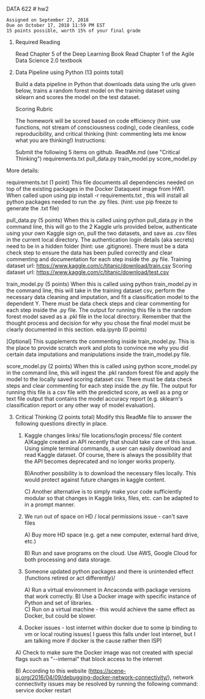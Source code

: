 DATA 622 # hw2

	Assigned on September 27, 2018
	Due on October 17, 2018 11:59 PM EST
	15 points possible, worth 15% of your final grade

1. Required Reading

	Read Chapter 5 of the Deep Learning Book
	Read Chapter 1 of the Agile Data Science 2.0 textbook

2. Data Pipeline using Python (13 points total)

	Build a data pipeline in Python that downloads data using the urls given below, trains a random forest model on the training dataset using sklearn and scores the model on the test dataset.

	Scoring Rubric

	The homework will be scored based on code efficiency (hint: use functions, not stream of consciousness coding), code cleaniless, code reproducibility, and critical thinking (hint: commenting lets me know what you are thinking!)
Instructions:

	Submit the following 5 items on github.
	ReadMe.md (see "Critical Thinking")
	requirements.txt
	pull_data.py
	train_model.py
	score_model.py

More details:

requirements.txt (1 point)
This file documents all dependencies needed on top of the existing packages in the Docker Dataquest image from HW1. When called upon using pip install -r requirements.txt , this will install all python packages needed to run the .py files. (hint: use pip freeze to generate the .txt file)

pull_data.py (5 points)
When this is called using python pull_data.py in the command line, this will go to the 2 Kaggle urls provided below, authenticate using your own Kaggle sign on, pull the two datasets, and save as .csv files in the current local directory. The authentication login details (aka secrets) need to be in a hidden folder (hint: use .gitignore). There must be a data check step to ensure the data has been pulled correctly and clear commenting and documentation for each step inside the .py file.
	Training dataset url: https://www.kaggle.com/c/titanic/download/train.csv
	Scoring dataset url: https://www.kaggle.com/c/titanic/download/test.csv

train_model.py (5 points)
When this is called using python train_model.py in the command line, this will take in the training dataset csv, perform the necessary data cleaning and imputation, and fit a classification model to the dependent Y. There must be data check steps and clear commenting for each step inside the .py file. The output for running this file is the random forest model saved as a .pkl file in the local directory. Remember that the thought process and decision for why you chose the final model must be clearly documented in this section.
eda.ipynb (0 points)

[Optional] This supplements the commenting inside train_model.py. This is the place to provide scratch work and plots to convince me why you did certain data imputations and manipulations inside the train_model.py file.

score_model.py (2 points)
When this is called using python score_model.py in the command line, this will ingest the .pkl random forest file and apply the model to the locally saved scoring dataset csv. There must be data check steps and clear commenting for each step inside the .py file. The output for running this file is a csv file with the predicted score, as well as a png or text file output that contains the model accuracy report (e.g. sklearn's classification report or any other way of model evaluation).

3. Critical Thinking (2 points total)
Modify this ReadMe file to answer the following questions directly in place.
	1) Kaggle changes links/ file locations/login process/ file content
		A)Kaggle created an API recently that should take care of this issue.  Using simple terminal commands, a user can easily download and read Kaggle dataset.
		Of course, there is always the possibility that the API becomes deprecated and no longer works properly.
		
		B)Another possibility is to download the necessary files locally.  This would protect against future changes in kaggle content.
		
		C) Another alternative is to simply make your code sufficiently modular so that changes in Kaggle links, files, etc. can be adapted to in a prompt manner.
		
		
	2) We run out of space on HD / local permissions issue - can't save files
	
		A) Buy more HD space (e.g. get a new computer, external hard drive, etc.)
		
		B) Run and save programs on the cloud.  Use AWS, Google Cloud for both processing and data storage.
	
	
	3) Someone updated python packages and there is unintended effect (functions retired or act differently)/
	
		A) Run a virtual environment in Ancaconda with package versions that work correctly.
		B) Use a Docker image with specific instance of Python and set of libraries.  
		C) Run on a virtual machine - this would achieve the same effect as Docker, but could be slower.
	
	
	4) Docker issues - lost internet within docker due to some ip binding to vm or local routing issues(
	I guess this falls under lost internet, but I am talking more if docker is the cause rather then ISP)
	
	A) Check to make sure the Docker image was not created with special flags such as "--internal" that block access to the internet 
	
	B) According to this website (https://scene-si.org/2016/04/09/debugging-docker-network-connectivity/), network connectivity issues may be resolved by running the following command:
		service docker restart
	
	
	
